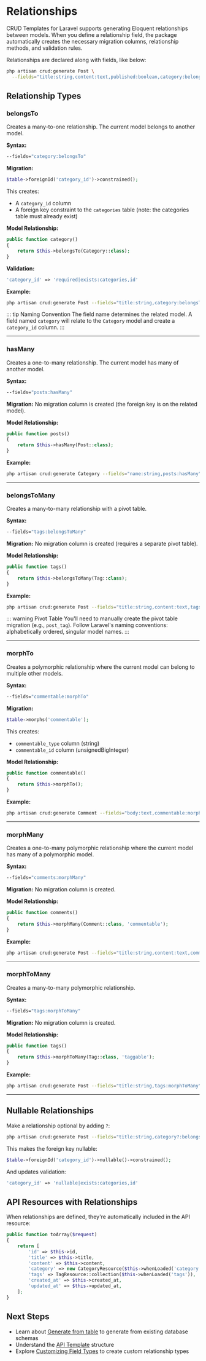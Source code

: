 # Relationships

CRUD Templates for Laravel supports generating Eloquent relationships between models. When you define a relationship field, the package automatically creates the necessary migration columns, relationship methods, and validation rules.

Relationships are declared along with fields, like below:

```bash
php artisan crud:generate Post \
  --fields="title:string,content:text,published:boolean,category:belongsTo,author:belongsTo,tags:belongsToMany,comments:morphMany"
```

## Relationship Types

### belongsTo

Creates a many-to-one relationship. The current model belongs to another model.

**Syntax:**
```bash
--fields="category:belongsTo"
```

**Migration:**
```php
$table->foreignId('category_id')->constrained();
```

This creates:
- A `category_id` column
- A foreign key constraint to the `categories` table (note: the categories table must already exist)

**Model Relationship:**
```php
public function category()
{
    return $this->belongsTo(Category::class);
}
```

**Validation:**
```php
'category_id' => 'required|exists:categories,id'
```

**Example:**
```bash
php artisan crud:generate Post --fields="title:string,category:belongsTo"
```

::: tip Naming Convention
The field name determines the related model. A field named `category` will relate to the `Category` model and create a `category_id` column.
:::

---

### hasMany

Creates a one-to-many relationship. The current model has many of another model.

**Syntax:**
```bash
--fields="posts:hasMany"
```

**Migration:**
No migration column is created (the foreign key is on the related model).

**Model Relationship:**
```php
public function posts()
{
    return $this->hasMany(Post::class);
}
```

**Example:**
```bash
php artisan crud:generate Category --fields="name:string,posts:hasMany"
```

---

### belongsToMany

Creates a many-to-many relationship with a pivot table.

**Syntax:**
```bash
--fields="tags:belongsToMany"
```

**Migration:**
No migration column is created (requires a separate pivot table).

**Model Relationship:**
```php
public function tags()
{
    return $this->belongsToMany(Tag::class);
}
```

**Example:**
```bash
php artisan crud:generate Post --fields="title:string,content:text,tags:belongsToMany"
```

::: warning Pivot Table
You'll need to manually create the pivot table migration (e.g., `post_tag`). Follow Laravel's naming conventions: alphabetically ordered, singular model names.
:::

---

### morphTo

Creates a polymorphic relationship where the current model can belong to multiple other models.

**Syntax:**
```bash
--fields="commentable:morphTo"
```

**Migration:**
```php
$table->morphs('commentable');
```

This creates:
- `commentable_type` column (string)
- `commentable_id` column (unsignedBigInteger)

**Model Relationship:**
```php
public function commentable()
{
    return $this->morphTo();
}
```

**Example:**
```bash
php artisan crud:generate Comment --fields="body:text,commentable:morphTo"
```

---

### morphMany

Creates a one-to-many polymorphic relationship where the current model has many of a polymorphic model.

**Syntax:**
```bash
--fields="comments:morphMany"
```

**Migration:**
No migration column is created.

**Model Relationship:**
```php
public function comments()
{
    return $this->morphMany(Comment::class, 'commentable');
}
```

**Example:**
```bash
php artisan crud:generate Post --fields="title:string,content:text,comments:morphMany"
```

---

### morphToMany

Creates a many-to-many polymorphic relationship.

**Syntax:**
```bash
--fields="tags:morphToMany"
```

**Migration:**
No migration column is created.

**Model Relationship:**
```php
public function tags()
{
    return $this->morphToMany(Tag::class, 'taggable');
}
```

**Example:**
```bash
php artisan crud:generate Post --fields="title:string,tags:morphToMany"
```

---

## Nullable Relationships

Make a relationship optional by adding `?`:

```bash
php artisan crud:generate Post --fields="title:string,category?:belongsTo"
```

This makes the foreign key nullable:

```php
$table->foreignId('category_id')->nullable()->constrained();
```

And updates validation:

```php
'category_id' => 'nullable|exists:categories,id'
```

## API Resources with Relationships

When relationships are defined, they're automatically included in the API resource:

```php
public function toArray($request)
{
    return [
        'id' => $this->id,
        'title' => $this->title,
        'content' => $this->content,
        'category' => new CategoryResource($this->whenLoaded('category')),
        'tags' => TagResource::collection($this->whenLoaded('tags')),
        'created_at' => $this->created_at,
        'updated_at' => $this->updated_at,
    ];
}
```

## Next Steps

- Learn about [Generate from table](/guide/table-introspection) to generate from existing database schemas
- Understand the [API Template](/templates/api) structure
- Explore [Customizing Field Types](/templates/customizing-field-types) to create custom relationship types

